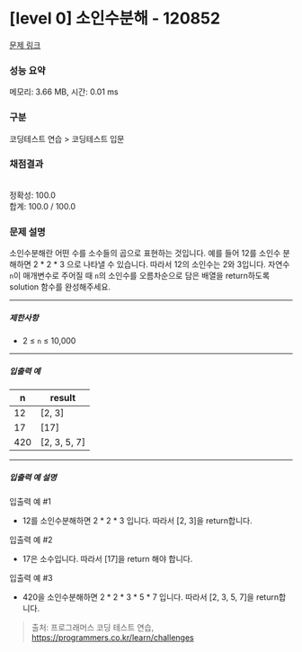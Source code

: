 # [level 0] 소인수분해 - 120852 

[문제 링크](https://school.programmers.co.kr/learn/courses/30/lessons/120852) 

### 성능 요약

메모리: 3.66 MB, 시간: 0.01 ms

### 구분

코딩테스트 연습 > 코딩테스트 입문

### 채점결과

<br/>정확성: 100.0<br/>합계: 100.0 / 100.0

### 문제 설명

<p>소인수분해란 어떤 수를 소수들의 곱으로 표현하는 것입니다. 예를 들어 12를 소인수 분해하면 2 * 2 * 3 으로 나타낼 수 있습니다. 따라서 12의 소인수는 2와 3입니다. 자연수 <code>n</code>이 매개변수로 주어질 때 <code>n</code>의 소인수를 오름차순으로 담은 배열을 return하도록 solution 함수를 완성해주세요.</p>

<hr>

<h5>제한사항</h5>

<ul>
<li>2 ≤ <code>n</code> ≤ 10,000</li>
</ul>

<hr>

<h5>입출력 예</h5>
<table class="table">
        <thead><tr>
<th>n</th>
<th>result</th>
</tr>
</thead>
        <tbody><tr>
<td>12</td>
<td>[2, 3]</td>
</tr>
<tr>
<td>17</td>
<td>[17]</td>
</tr>
<tr>
<td>420</td>
<td>[2, 3, 5, 7]</td>
</tr>
</tbody>
      </table>
<hr>

<h5>입출력 예 설명</h5>

<p>입출력 예 #1</p>

<ul>
<li>12를 소인수분해하면 2 * 2 * 3 입니다. 따라서 [2, 3]을 return합니다.</li>
</ul>

<p>입출력 예 #2</p>

<ul>
<li>17은 소수입니다. 따라서 [17]을 return 해야 합니다.</li>
</ul>

<p>입출력 예 #3</p>

<ul>
<li>420을 소인수분해하면 2 * 2 * 3 * 5 * 7 입니다. 따라서 [2, 3, 5, 7]을 return합니다.</li>
</ul>


> 출처: 프로그래머스 코딩 테스트 연습, https://programmers.co.kr/learn/challenges